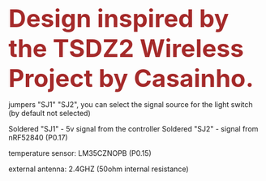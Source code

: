 <b><font size="10" color="brown">Design inspired by the TSDZ2 Wireless Project by Casainho.</b></font>


jumpers "SJ1" "SJ2", you can select the signal
source for the light switch (by default not selected)

Soldered "SJ1" - 5v signal from the controller
Soldered "SJ2" - signal from nRF52840 (P0.17)

temperature sensor: LM35CZNOPB (P0.15)

external antenna:
2.4GHZ (50ohm internal resistance)

<a href="https://www.fotosik.pl/zdjecie/61608f84c9f4ba9b" target="_blank"><img src="https://images90.fotosik.pl/501/61608f84c9f4ba9bmed.png" border="0" alt="" /></a>

<a href="https://www.fotosik.pl/zdjecie/7f113ee466bc0085" target="_blank"><img src="https://images91.fotosik.pl/501/7f113ee466bc0085med.png" border="0" alt="" /></a>

<a href="https://www.fotosik.pl/zdjecie/061baf7992c5fff2" target="_blank"><img src="https://images92.fotosik.pl/501/061baf7992c5fff2med.png" border="0" alt="" /></a>

<a href="https://www.fotosik.pl/zdjecie/d578191964af04d6" target="_blank"><img src="https://images92.fotosik.pl/501/d578191964af04d6med.png" border="0" alt="" /></a>
